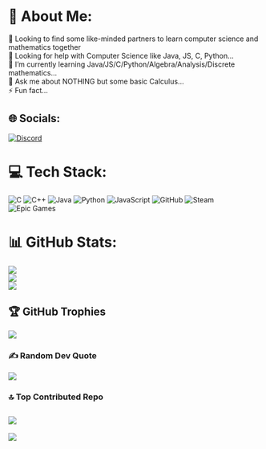 # 💫 About Me:

👯 Looking to find some like-minded partners to learn computer science and mathematics together<br>🤝 Looking for help with Computer Science like Java, JS, C, Python...<br>🌱 I’m currently learning Java/JS/C/Python/Algebra/Analysis/Discrete mathematics...<br>💬 Ask me about NOTHING but some basic Calculus...<br>⚡ Fun fact...


## 🌐 Socials:

[![Discord](https://img.shields.io/badge/Discord-%237289DA.svg?logo=discord&logoColor=white)](https://discord.gg/https://discord.gg/4BaQgHZF) 

# 💻 Tech Stack:

![C](https://img.shields.io/badge/c-%2300599C.svg?style=for-the-badge&logo=c&logoColor=white) ![C++](https://img.shields.io/badge/c++-%2300599C.svg?style=for-the-badge&logo=c%2B%2B&logoColor=white) ![Java](https://img.shields.io/badge/java-%23ED8B00.svg?style=for-the-badge&logo=openjdk&logoColor=white) ![Python](https://img.shields.io/badge/python-3670A0?style=for-the-badge&logo=python&logoColor=ffdd54) ![JavaScript](https://img.shields.io/badge/javascript-%23323330.svg?style=for-the-badge&logo=javascript&logoColor=%23F7DF1E) ![GitHub](https://img.shields.io/badge/github-%23121011.svg?style=for-the-badge&logo=github&logoColor=white) ![Steam](https://img.shields.io/badge/steam-%23000000.svg?style=for-the-badge&logo=steam&logoColor=white) ![Epic Games](https://img.shields.io/badge/epicgames-%23313131.svg?style=for-the-badge&logo=epicgames&logoColor=white)

# 📊 GitHub Stats:

![](https://github-readme-stats.vercel.app/api?username=y4ho0&theme=gruvbox_light&hide_border=false&include_all_commits=true&count_private=true)<br/>
![](https://github-readme-streak-stats.herokuapp.com/?user=y4ho0&theme=gruvbox_light&hide_border=false)<br/>
![](https://github-readme-stats.vercel.app/api/top-langs/?username=y4ho0&theme=gruvbox_light&hide_border=false&include_all_commits=true&count_private=true&layout=compact)

## 🏆 GitHub Trophies

![](https://github-profile-trophy.vercel.app/?username=y4ho0&theme=gruvbox_light&no-frame=false&no-bg=false&margin-w=4)

### ✍️ Random Dev Quote

![](https://quotes-github-readme.vercel.app/api?type=horizontal&theme=gruvbox)

### 🔝 Top Contributed Repo
![](https://github-contributor-stats.vercel.app/api?username=y4ho0&limit=5&theme=gruvbox_light&combine_all_yearly_contributions=true)
---

[![](https://visitcount.itsvg.in/api?id=y4ho0&icon=0&color=0)](https://visitcount.itsvg.in)

<!-- Proudly created with GPRM ( https://gprm.itsvg.in ) -->